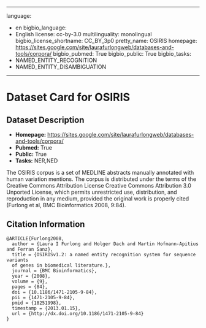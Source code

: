 
---
language: 
- en
bigbio_language: 
- English
license: cc-by-3.0
multilinguality: monolingual
bigbio_license_shortname: CC_BY_3p0
pretty_name: OSIRIS
homepage: https://sites.google.com/site/laurafurlongweb/databases-and-tools/corpora/
bigbio_pubmed: True
bigbio_public: True
bigbio_tasks: 
- NAMED_ENTITY_RECOGNITION
- NAMED_ENTITY_DISAMBIGUATION
---


# Dataset Card for OSIRIS

## Dataset Description

- **Homepage:** https://sites.google.com/site/laurafurlongweb/databases-and-tools/corpora/
- **Pubmed:** True
- **Public:** True
- **Tasks:** NER,NED


The OSIRIS corpus is a set of MEDLINE abstracts manually annotated
with human variation mentions. The corpus is distributed under the terms
of the Creative Commons Attribution License
Creative Commons Attribution 3.0 Unported License,
which permits unrestricted use, distribution, and reproduction in any medium,
provided the original work is properly cited (Furlong et al, BMC Bioinformatics 2008, 9:84).



## Citation Information

```
@ARTICLE{Furlong2008,
  author = {Laura I Furlong and Holger Dach and Martin Hofmann-Apitius and Ferran Sanz},
  title = {OSIRISv1.2: a named entity recognition system for sequence variants
  of genes in biomedical literature.},
  journal = {BMC Bioinformatics},
  year = {2008},
  volume = {9},
  pages = {84},
  doi = {10.1186/1471-2105-9-84},
  pii = {1471-2105-9-84},
  pmid = {18251998},
  timestamp = {2013.01.15},
  url = {http://dx.doi.org/10.1186/1471-2105-9-84}
}

```
